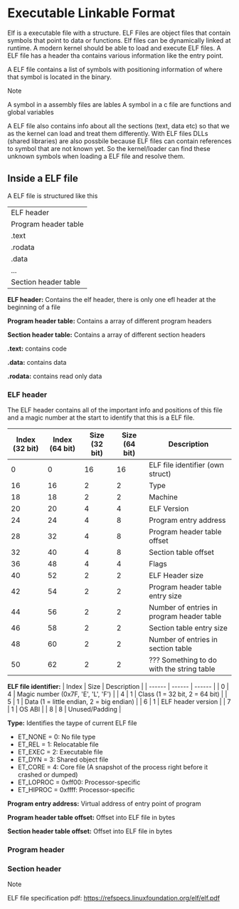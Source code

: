 # Executable Linkable Format
Elf is a executable file with a structure. ELF Files are object files that contain symbols that point to data or functions. 
Elf files can be dynamically linked at runtime. A modern kernel should be able to load and execute ELF files. A ELF file has a header tha contains various information like the entry point.


A ELF file contains a list of symbols with positioning information of where that symbol is located in the binary. 
>[!NOTE]
> A symbol in a assembly files are lables
> A symbol in a c file are functions and global variables


A ELF file also contains info about all the sections (text, data etc) so that we as the kernel can load and treat them differently.
With ELF files DLLs (shared libraries) are also possbile because ELF files can contain references to symbol that are not known yet. So the kernel/loader can find these unknown symbols when loading a ELF file and resolve them.

## Inside a ELF file
A ELF file is structured like this

| |
| ------ |
| ELF header |
| Program header table |
| .text |
| .rodata |
| .data |
| ... |
| Section header table |


**ELF header:** Contains the elf header, there is only one efl header at the beginning of a file


**Program header table:** Contains a array of different program headers


**Section header table:** Contains a array of different section headers


**.text:** contains code


**.data:** contains data


**.rodata:** contains read only data

### ELF header
The ELF header contains all of the important info and positions of this file and a magic number at the start to identify that this is a ELF file. 

| Index (32 bit) | Index (64 bit) | Size (32 bit) | Size (64 bit) | Description |
| ------ | ------ | ------ | ------ | ------ |
| 0 | 0 | 16 | 16 | ELF file identifier (own struct) |
| 16 | 16 | 2 | 2 | Type |
| 18 | 18 | 2 | 2 | Machine |
| 20 | 20 | 4 | 4 | ELF Version |
| 24 | 24 | 4 | 8 | Program entry address |
| 28 | 32 | 4 | 8 | Program header table offset |
| 32 | 40 | 4 | 8 | Section table offset |
| 36 | 48 | 4 | 4 | Flags |
| 40 | 52 | 2 | 2 | ELF Header size |
| 42 | 54 | 2 | 2 | Program header table  entry size |
| 44 | 56 | 2 | 2 | Number of entries in program header table |
| 46 | 58 | 2 | 2 | Section table  entry size |
| 48 | 60 | 2 | 2 | Number of entries in section table |
| 50 | 62 | 2 | 2 | ??? Something to do with the string table |


**ELF file identifier:**
| Index | Size | Description |
| ------ | ------ | ------ |
| 0 | 4 | Magic number (0x7F, 'E', 'L', 'F') |
| 4 | 1 | Class (1 = 32 bit, 2 = 64 bit) |
| 5 | 1 | Data (1 = little endian, 2 = big endian) |
| 6 | 1 | ELF header version |
| 7 | 1 | OS ABI |
| 8 | 8 | Unused/Padding |



**Type:** Identifies the taype of current ELF file
- ET_NONE = 0: No file type
- ET_REL = 1: Relocatable file
- ET_EXEC = 2: Executable file
- ET_DYN = 3: Shared object file
- ET_CORE = 4: Core file (A snapshot of the process right before it crashed or dumped)
- ET_LOPROC = 0xff00: Processor-specific
- ET_HIPROC = 0xffff: Processor-specific


**Program entry address:** Virtual address of entry point of program


**Program header table offset:** Offset into ELF file in bytes


**Section header table offset:** Offset into ELF file in bytes


### Program header

### Section header

>[!NOTE]
>ELF file specification pdf:
>https://refspecs.linuxfoundation.org/elf/elf.pdf